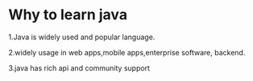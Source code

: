# Why to learn java
1.Java is widely used and popular language.     

2.widely usage in web apps,mobile apps,enterprise software, backend.

3.java has rich api and community support

